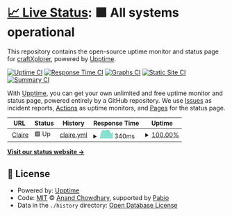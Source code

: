 # [📈 Live Status](https://craftXplorer.github.io/claire): <!--live status--> **🟩 All systems operational**

This repository contains the open-source uptime monitor and status page for [craftXplorer](https://craftXplorer.github.io/claire), powered by [Upptime](https://github.com/upptime/upptime).

[![Uptime CI](https://github.com/craftXplorer/claire/workflows/Uptime%20CI/badge.svg)](https://github.com/craftXplorer/claire/actions?query=workflow%3A%22Uptime+CI%22)
[![Response Time CI](https://github.com/craftXplorer/claire/workflows/Response%20Time%20CI/badge.svg)](https://github.com/craftXplorer/claire/actions?query=workflow%3A%22Response+Time+CI%22)
[![Graphs CI](https://github.com/craftXplorer/claire/workflows/Graphs%20CI/badge.svg)](https://github.com/craftXplorer/claire/actions?query=workflow%3A%22Graphs+CI%22)
[![Static Site CI](https://github.com/craftXplorer/claire/workflows/Static%20Site%20CI/badge.svg)](https://github.com/craftXplorer/claire/actions?query=workflow%3A%22Static+Site+CI%22)
[![Summary CI](https://github.com/craftXplorer/claire/workflows/Summary%20CI/badge.svg)](https://github.com/craftXplorer/claire/actions?query=workflow%3A%22Summary+CI%22)

With [Upptime](https://upptime.js.org), you can get your own unlimited and free uptime monitor and status page, powered entirely by a GitHub repository. We use [Issues](https://github.com/craftXplorer/claire/issues) as incident reports, [Actions](https://github.com/craftXplorer/claire/actions) as uptime monitors, and [Pages](https://craftXplorer.github.io/claire) for the status page.

<!--start: status pages-->
<!-- This summary is generated by Upptime (https://github.com/upptime/upptime) -->
<!-- Do not edit this manually, your changes will be overwritten -->
<!-- prettier-ignore -->
| URL | Status | History | Response Time | Uptime |
| --- | ------ | ------- | ------------- | ------ |
| <img alt="" src="https://icons.duckduckgo.com/ip3/claire.lennarthuett519.workers.dev.ico" height="13"> [Claire](https://claire.lennarthuett519.workers.dev) | 🟩 Up | [claire.yml](https://github.com/craftXplorer/upptime/commits/HEAD/history/claire.yml) | <details><summary><img alt="Response time graph" src="./graphs/claire/response-time-week.png" height="20"> 340ms</summary><br><a href="https://craftXplorer.github.io/upptime/history/claire"><img alt="Response time 353" src="https://img.shields.io/endpoint?url=https%3A%2F%2Fraw.githubusercontent.com%2FcraftXplorer%2Fupptime%2FHEAD%2Fapi%2Fclaire%2Fresponse-time.json"></a><br><a href="https://craftXplorer.github.io/upptime/history/claire"><img alt="24-hour response time 299" src="https://img.shields.io/endpoint?url=https%3A%2F%2Fraw.githubusercontent.com%2FcraftXplorer%2Fupptime%2FHEAD%2Fapi%2Fclaire%2Fresponse-time-day.json"></a><br><a href="https://craftXplorer.github.io/upptime/history/claire"><img alt="7-day response time 340" src="https://img.shields.io/endpoint?url=https%3A%2F%2Fraw.githubusercontent.com%2FcraftXplorer%2Fupptime%2FHEAD%2Fapi%2Fclaire%2Fresponse-time-week.json"></a><br><a href="https://craftXplorer.github.io/upptime/history/claire"><img alt="30-day response time 379" src="https://img.shields.io/endpoint?url=https%3A%2F%2Fraw.githubusercontent.com%2FcraftXplorer%2Fupptime%2FHEAD%2Fapi%2Fclaire%2Fresponse-time-month.json"></a><br><a href="https://craftXplorer.github.io/upptime/history/claire"><img alt="1-year response time 353" src="https://img.shields.io/endpoint?url=https%3A%2F%2Fraw.githubusercontent.com%2FcraftXplorer%2Fupptime%2FHEAD%2Fapi%2Fclaire%2Fresponse-time-year.json"></a></details> | <details><summary><a href="https://craftXplorer.github.io/upptime/history/claire">100.00%</a></summary><a href="https://craftXplorer.github.io/upptime/history/claire"><img alt="All-time uptime 99.95%" src="https://img.shields.io/endpoint?url=https%3A%2F%2Fraw.githubusercontent.com%2FcraftXplorer%2Fupptime%2FHEAD%2Fapi%2Fclaire%2Fuptime.json"></a><br><a href="https://craftXplorer.github.io/upptime/history/claire"><img alt="24-hour uptime 100.00%" src="https://img.shields.io/endpoint?url=https%3A%2F%2Fraw.githubusercontent.com%2FcraftXplorer%2Fupptime%2FHEAD%2Fapi%2Fclaire%2Fuptime-day.json"></a><br><a href="https://craftXplorer.github.io/upptime/history/claire"><img alt="7-day uptime 100.00%" src="https://img.shields.io/endpoint?url=https%3A%2F%2Fraw.githubusercontent.com%2FcraftXplorer%2Fupptime%2FHEAD%2Fapi%2Fclaire%2Fuptime-week.json"></a><br><a href="https://craftXplorer.github.io/upptime/history/claire"><img alt="30-day uptime 100.00%" src="https://img.shields.io/endpoint?url=https%3A%2F%2Fraw.githubusercontent.com%2FcraftXplorer%2Fupptime%2FHEAD%2Fapi%2Fclaire%2Fuptime-month.json"></a><br><a href="https://craftXplorer.github.io/upptime/history/claire"><img alt="1-year uptime 99.95%" src="https://img.shields.io/endpoint?url=https%3A%2F%2Fraw.githubusercontent.com%2FcraftXplorer%2Fupptime%2FHEAD%2Fapi%2Fclaire%2Fuptime-year.json"></a></details>

<!--end: status pages-->

[**Visit our status website →**](https://craftXplorer.github.io/claire)

## 📄 License

- Powered by: [Upptime](https://github.com/upptime/upptime)
- Code: [MIT](./LICENSE) © [Anand Chowdhary](https://anandchowdhary.com), supported by [Pabio](https://pabio.com)
- Data in the `./history` directory: [Open Database License](https://opendatacommons.org/licenses/odbl/1-0/)
